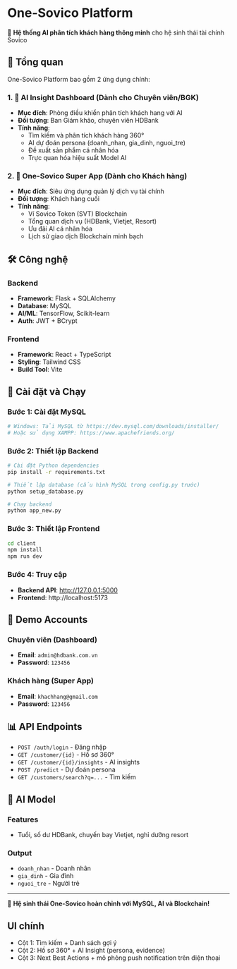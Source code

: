# One-Sovico Platform

🏦 **Hệ thống AI phân tích khách hàng thông minh** cho hệ sinh thái tài chính Sovico

## 🎯 Tổng quan

One-Sovico Platform bao gồm 2 ứng dụng chính:

### 1. 🧠 AI Insight Dashboard (Dành cho Chuyên viên/BGK)
- **Mục đích**: Phòng điều khiển phân tích khách hang với AI
- **Đối tượng**: Ban Giám khảo, chuyên viên HDBank
- **Tính năng**:
  - Tìm kiếm và phân tích khách hàng 360°
  - AI dự đoán persona (doanh_nhan, gia_dinh, nguoi_tre)
  - Đề xuất sản phẩm cá nhân hóa
  - Trực quan hóa hiệu suất Model AI

### 2. 📱 One-Sovico Super App (Dành cho Khách hàng)
- **Mục đích**: Siêu ứng dụng quản lý dịch vụ tài chính
- **Đối tượng**: Khách hàng cuối
- **Tính năng**:
  - Ví Sovico Token (SVT) Blockchain
  - Tổng quan dịch vụ (HDBank, Vietjet, Resort)
  - Ưu đãi AI cá nhân hóa
  - Lịch sử giao dịch Blockchain minh bạch

## 🛠️ Công nghệ

### Backend
- **Framework**: Flask + SQLAlchemy
- **Database**: MySQL
- **AI/ML**: TensorFlow, Scikit-learn
- **Auth**: JWT + BCrypt

### Frontend
- **Framework**: React + TypeScript
- **Styling**: Tailwind CSS
- **Build Tool**: Vite

## 🚀 Cài đặt và Chạy

### Bước 1: Cài đặt MySQL
```bash
# Windows: Tải MySQL từ https://dev.mysql.com/downloads/installer/
# Hoặc sử dụng XAMPP: https://www.apachefriends.org/
```

### Bước 2: Thiết lập Backend
```bash
# Cài đặt Python dependencies
pip install -r requirements.txt

# Thiết lập database (cấu hình MySQL trong config.py trước)
python setup_database.py

# Chạy backend
python app_new.py
```

### Bước 3: Thiết lập Frontend
```bash
cd client
npm install
npm run dev
```

### Bước 4: Truy cập
- **Backend API**: http://127.0.0.1:5000
- **Frontend**: http://localhost:5173

## 🔐 Demo Accounts

### Chuyên viên (Dashboard)
- **Email**: `admin@hdbank.com.vn`
- **Password**: `123456`

### Khách hàng (Super App)
- **Email**: `khachhang@gmail.com`
- **Password**: `123456`

## 📊 API Endpoints

- `POST /auth/login` - Đăng nhập
- `GET /customer/{id}` - Hồ sơ 360°
- `GET /customer/{id}/insights` - AI insights
- `POST /predict` - Dự đoán persona
- `GET /customers/search?q=...` - Tìm kiếm

## 🧠 AI Model

### Features
- Tuổi, số dư HDBank, chuyến bay Vietjet, nghỉ dưỡng resort

### Output
- `doanh_nhan` - Doanh nhân
- `gia_dinh` - Gia đình
- `nguoi_tre` - Người trẻ

---

🎉 **Hệ sinh thái One-Sovico hoàn chỉnh với MySQL, AI và Blockchain!**

## UI chính

- Cột 1: Tìm kiếm + Danh sách gợi ý
- Cột 2: Hồ sơ 360° + AI Insight (persona, evidence)
- Cột 3: Next Best Actions + mô phỏng push notification trên điện thoại